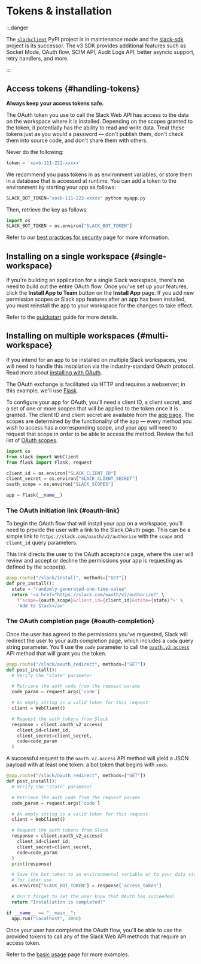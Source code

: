 # Tokens & installation

:::danger

The [`slackclient`](https://pypi.org/project/slackclient/) PyPI project is in maintenance mode and the [slack-sdk](https://pypi.org/project/slack-sdk/) project is its successor. The v3 SDK provides additional features such as Socket Mode, OAuth flow, SCIM API, Audit Logs API, better asyncio support, retry handlers, and more.

:::

## Access tokens {#handling-tokens}

**Always keep your access tokens safe.**

The OAuth token you use to call the Slack Web API has access to the data on the workspace where it is installed. Depending on the scopes granted to the token, it potentially has the ability to read and write data. Treat these tokens just as you would a password — don't publish them, don't check them into source code, and don't share them with others.

Never do the following:

``` python
token = 'xoxb-111-222-xxxxx'
```

We recommend you pass tokens in as environment variables, or store them in a database that is accessed at runtime. You can add a token to the environment by starting your app as follows:

``` python
SLACK_BOT_TOKEN="xoxb-111-222-xxxxx" python myapp.py
```

Then, retrieve the key as follows:

``` python
import os
SLACK_BOT_TOKEN = os.environ["SLACK_BOT_TOKEN"]
```

Refer to our [best practices for security](https://docs.slack.dev/authentication/best-practices-for-security) page for more information.

## Installing on a single workspace {#single-workspace}

If you're building an application for a single Slack workspace, there's no need to build out the entire OAuth flow. Once you've set up your features, click the **Install App to Team** button on the **Install App** page. If you add new permission scopes or Slack app features after an app has been installed, you must reinstall the app to your workspace for the changes to take effect.

Refer to the [quickstart](https://docs.slack.dev/quickstart) guide for more details.

## Installing on multiple workspaces {#multi-workspace}

If you intend for an app to be installed on multiple Slack workspaces, you will need to handle this installation via the industry-standard OAuth protocol. Read more about [installing with OAuth](https://docs.slack.dev/authentication/installing-with-oauth).

The OAuth exchange is facilitated via HTTP and requires a webserver; in this example, we'll use [Flask](https://flask.palletsprojects.com/).

To configure your app for OAuth, you'll need a client ID, a client secret, and a set of one or more scopes that will be applied to the token once it is granted. The client ID and client secret are available from the [app page](https://api.slack.com/apps). The scopes are determined by the functionality of the app — every method you wish to access has a corresponding scope, and your app will need to request that scope in order to be able to access the method. Review the full list of [OAuth scopes](https://docs.slack.dev/reference/scopes).

``` python
import os
from slack import WebClient
from flask import Flask, request

client_id = os.environ["SLACK_CLIENT_ID"]
client_secret = os.environ["SLACK_CLIENT_SECRET"]
oauth_scope = os.environ["SLACK_SCOPES"]

app = Flask(__name__)
```

### The OAuth initiation link {#oauth-link}

To begin the OAuth flow that will install your app on a workspace, you'll need to provide the user with a link to the Slack OAuth page. This can be a simple link to `https://slack.com/oauth/v2/authorize` with the
`scope` and `client_id` query parameters.

This link directs the user to the OAuth acceptance page, where the user will review and accept or decline the permissions your app is requesting as defined by the scope(s).

``` python
@app.route("/slack/install", methods=["GET"])
def pre_install():
  state = "randomly-generated-one-time-value"
  return '<a href="https://slack.com/oauth/v2/authorize?' \
    f'scope={oauth_scope}&client_id={client_id}&state={state}">' \
    'Add to Slack</a>'
```

### The OAuth completion page {#oauth-completion}

Once the user has agreed to the permissions you've requested, Slack will redirect the user to your auth completion page, which includes a `code` query string parameter. You'll use the `code` parameter to call the [`oauth.v2.access`](https://docs.slack.dev/reference/methods/oauth.v2.access) API method that will grant you the token.

``` python
@app.route("/slack/oauth_redirect", methods=["GET"])
def post_install():
  # Verify the "state" parameter

  # Retrieve the auth code from the request params
  code_param = request.args['code']

  # An empty string is a valid token for this request
  client = WebClient()

  # Request the auth tokens from Slack
  response = client.oauth_v2_access(
    client_id=client_id,
    client_secret=client_secret,
    code=code_param
  )
```

A successful request to the `oauth.v2.access` API method will yield a JSON payload with at least one token: a bot token that begins with `xoxb`.

``` python
@app.route("/slack/oauth_redirect", methods=["GET"])
def post_install():
  # Verify the "state" parameter

  # Retrieve the auth code from the request params
  code_param = request.args['code']

  # An empty string is a valid token for this request
  client = WebClient()

  # Request the auth tokens from Slack
  response = client.oauth_v2_access(
    client_id=client_id,
    client_secret=client_secret,
    code=code_param
  )
  print(response)

  # Save the bot token to an environmental variable or to your data store
  # for later use
  os.environ["SLACK_BOT_TOKEN"] = response['access_token']

  # Don't forget to let the user know that OAuth has succeeded!
  return "Installation is completed!"

if __name__ == "__main__":
  app.run("localhost", 3000)
```

Once your user has completed the OAuth flow, you'll be able to use the provided tokens to call any of the Slack Web API methods that require an access token.

Refer to the [basic usage](https://tools.slack.dev/python-slack-sdk/legacy/basic_usage) page for more examples.
